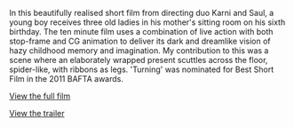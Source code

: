 In this beautifully realised short film from directing duo Karni and Saul, a young boy receives three old ladies in his mother's sitting room on his sixth birthday. The ten minute film uses a combination of live action with both stop-frame and CG animation to deliver its dark and dreamlike vision of hazy childhood memory and imagination. My contribution to this was a scene where an elaborately wrapped present scuttles across the floor, spider-like, with ribbons as legs. 'Turning' was nominated for Best Short Film in the 2011 BAFTA awards.

[View the full film](https://vimeo.com/68548877)

[View the trailer](https://vimeo.com/185546342)
